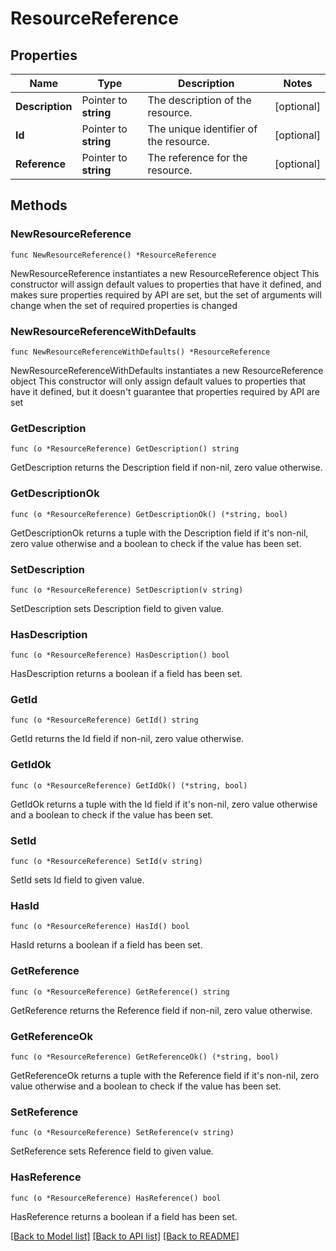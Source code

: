 # ResourceReference

## Properties

Name | Type | Description | Notes
------------ | ------------- | ------------- | -------------
**Description** | Pointer to **string** | The description of the resource. | [optional] 
**Id** | Pointer to **string** | The unique identifier of the resource. | [optional] 
**Reference** | Pointer to **string** | The reference for the resource. | [optional] 

## Methods

### NewResourceReference

`func NewResourceReference() *ResourceReference`

NewResourceReference instantiates a new ResourceReference object
This constructor will assign default values to properties that have it defined,
and makes sure properties required by API are set, but the set of arguments
will change when the set of required properties is changed

### NewResourceReferenceWithDefaults

`func NewResourceReferenceWithDefaults() *ResourceReference`

NewResourceReferenceWithDefaults instantiates a new ResourceReference object
This constructor will only assign default values to properties that have it defined,
but it doesn't guarantee that properties required by API are set

### GetDescription

`func (o *ResourceReference) GetDescription() string`

GetDescription returns the Description field if non-nil, zero value otherwise.

### GetDescriptionOk

`func (o *ResourceReference) GetDescriptionOk() (*string, bool)`

GetDescriptionOk returns a tuple with the Description field if it's non-nil, zero value otherwise
and a boolean to check if the value has been set.

### SetDescription

`func (o *ResourceReference) SetDescription(v string)`

SetDescription sets Description field to given value.

### HasDescription

`func (o *ResourceReference) HasDescription() bool`

HasDescription returns a boolean if a field has been set.

### GetId

`func (o *ResourceReference) GetId() string`

GetId returns the Id field if non-nil, zero value otherwise.

### GetIdOk

`func (o *ResourceReference) GetIdOk() (*string, bool)`

GetIdOk returns a tuple with the Id field if it's non-nil, zero value otherwise
and a boolean to check if the value has been set.

### SetId

`func (o *ResourceReference) SetId(v string)`

SetId sets Id field to given value.

### HasId

`func (o *ResourceReference) HasId() bool`

HasId returns a boolean if a field has been set.

### GetReference

`func (o *ResourceReference) GetReference() string`

GetReference returns the Reference field if non-nil, zero value otherwise.

### GetReferenceOk

`func (o *ResourceReference) GetReferenceOk() (*string, bool)`

GetReferenceOk returns a tuple with the Reference field if it's non-nil, zero value otherwise
and a boolean to check if the value has been set.

### SetReference

`func (o *ResourceReference) SetReference(v string)`

SetReference sets Reference field to given value.

### HasReference

`func (o *ResourceReference) HasReference() bool`

HasReference returns a boolean if a field has been set.


[[Back to Model list]](../README.md#documentation-for-models) [[Back to API list]](../README.md#documentation-for-api-endpoints) [[Back to README]](../README.md)


